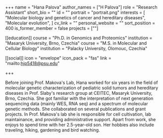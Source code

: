 +++
name = "Hana Palova"
author_names = ["H Palova"]
role = "Research Assistant"
short_bio = ""
id = ""
portrait = "portrait.png"
interests = [
  "Molecular biology and genetics of cancer and hereditary diseases",
  "Molecular evolution",
]
cv_link = ""
personal_website = ""
sort_position = 400
is_former_member = false
projects = [""]

[[education]]
  course = "Ph.D. in Genomics and Proteomics"
  institution = "Masaryk University, Brno, Czechia"
  course = "M.S. in Molecular and Cellular Biology"
  institution = "Palacky University, Olomouc, Czechia"

[[social]]
    icon = "envelope"
    icon_pack = "fas"
    link = "mailto:hjp5418@psu.edu"


+++

Before joining Prof. Makova's Lab, Hana worked for six years in the field of molecular genetic characterization of pediatric solid tumors and hereditary diseases in Prof. Slaby's research group at CEITEC, Masaryk University, Brno, Czechia. She got familiar with the interpretation of next generation sequencing data (mainly WES, RNA seq) and a spectrum of molecular genetic methods. She collaborated on several publications and grant projects. In Prof. Makova's lab she is responsible for cell cultivation, lab maintainance, and providing administrative support. Apart from work, she enjoys to spend time with her 2.5-year-old son. Her hobbies also include traveling, hiking, gardening and bird watching.
